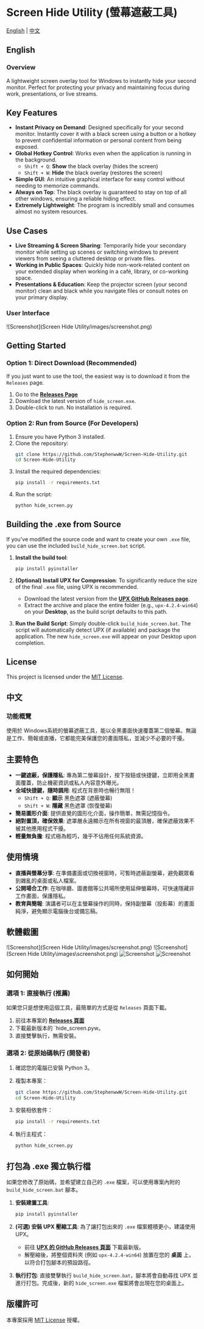 # Screen Hide Utility (螢幕遮蔽工具)
[English](#english) | [中文](#中文)

## <a name="english"></a>English

### Overview

A lightweight screen overlay tool for Windows to instantly hide your second monitor. Perfect for protecting your privacy and maintaining focus during work, presentations, or live streams.

##  Key Features

* **Instant Privacy on Demand**: Designed specifically for your second monitor. Instantly cover it with a black screen using a button or a hotkey to prevent confidential information or personal content from being exposed.
* **Global Hotkey Control**: Works even when the application is running in the background.
    * `Shift + Q`: **Show** the black overlay (hides the screen)
    * `Shift + W`: **Hide** the black overlay (restores the screen)
* **Simple GUI**: An intuitive graphical interface for easy control without needing to memorize commands.
* **Always on Top**: The black overlay is guaranteed to stay on top of all other windows, ensuring a reliable hiding effect.
* **Extremely Lightweight**: The program is incredibly small and consumes almost no system resources.

##  Use Cases

* **Live Streaming & Screen Sharing**: Temporarily hide your secondary monitor while setting up scenes or switching windows to prevent viewers from seeing a cluttered desktop or private files.
* **Working in Public Spaces**: Quickly hide non-work-related content on your extended display when working in a café, library, or co-working space.
* **Presentations & Education**: Keep the projector screen (your second monitor) clean and black while you navigate files or consult notes on your primary display.

### User Interface
![Screenshot](Screen Hide Utility/images/screenshot.png)

##  Getting Started

### Option 1: Direct Download (Recommended)

If you just want to use the tool, the easiest way is to download it from the `Releases` page.

1.  Go to the **[Releases Page](https://github.com/StephenwwW/Screen-Hide-Utility/releases)** 
2.  Download the latest version of `hide_screen.exe`.
3.  Double-click to run. No installation is required.

### Option 2: Run from Source (For Developers)

1.  Ensure you have Python 3 installed.
2.  Clone the repository:
    ```bash
    git clone https://github.com/StephenwwW/Screen-Hide-Utility.git
    cd Screen-Hide-Utility
    ```
3.  Install the required dependencies:
    ```bash
    pip install -r requirements.txt
    ```
4.  Run the script:
    ```bash
    python hide_screen.py
    ```

##  Building the .exe from Source

If you've modified the source code and want to create your own `.exe` file, you can use the included `build_hide_screen.bat` script.

1.  **Install the build tool**:
    ```bash
    pip install pyinstaller
    ```

2.  **(Optional) Install UPX for Compression**:
    To significantly reduce the size of the final `.exe` file, using UPX is recommended.
    * Download the latest version from the **[UPX GitHub Releases page](https://github.com/upx/upx/releases)**.
    * Extract the archive and place the entire folder (e.g., `upx-4.2.4-win64`) on your **Desktop**, as the build script defaults to this path.

3.  **Run the Build Script**:
    Simply double-click `build_hide_screen.bat`. The script will automatically detect UPX (if available) and package the application. The new `hide_screen.exe` will appear on your Desktop upon completion.

##  License

This project is licensed under the [MIT License](Screen%20Hide%20Utility/LICENSE).




## <a name="中文"></a>中文

### 功能概覽

使用於 Windows系統的螢幕遮蔽工具，能以全黑畫面快速覆蓋第二個螢幕。無論是工作、簡報或直播，它都能完美保護您的畫面隱私，並減少不必要的干擾。

##  主要特色

* **一鍵遮蔽，保護隱私**: 專為第二螢幕設計，按下按鈕或快捷鍵，立即用全黑畫面覆蓋，防止機密資訊或私人內容意外曝光。
* **全域快捷鍵，隨時調用**: 程式在背景時也暢行無阻！
    * `Shift + Q`: **顯示** 黑色遮罩 (遮蔽螢幕)
    * `Shift + W`: **隱藏** 黑色遮罩 (恢復螢幕)
* **簡易圖形介面**: 提供直覺的圖形化介面，操作簡單，無需記憶指令。
* **絕對置頂，確保效果**: 遮罩層永遠顯示在所有視窗的最頂層，確保遮蔽效果不被其他應用程式干擾。
* **輕量無負擔**: 程式極為輕巧，幾乎不佔用任何系統資源。

##  使用情境

* **直播與螢幕分享**: 在準備畫面或切換視窗時，可暫時遮蔽副螢幕，避免觀眾看到雜亂的桌面或私人檔案。
* **公開場合工作**: 在咖啡廳、圖書館等公共場所使用延伸螢幕時，可快速隱藏非工作畫面，保護隱私。
* **教育與簡報**: 演講者可以在主螢幕操作的同時，保持副螢幕（投影幕）的畫面純淨，避免顯示電腦後台或備忘稿。

## 軟體截圖
![Screenshot](Screen Hide Utility/images/screenshot.png)
![Screenshot](Screen Hide Utility\images\screenshot.png)
![Screenshot](images/screenshot.png)
![Screenshot](images\screenshot.png)

##  如何開始

### 選項 1: 直接執行 (推薦)

如果您只是想使用這個工具，最簡單的方式是從 `Releases` 頁面下載。

1.  前往本專案的 **[Releases 頁面](https://github.com/StephenwwW/Screen-Hide-Utility/releases)**
2.  下載最新版本的 `hide_screen.pyw。
3.  直接雙擊執行，無需安裝。

### 選項 2: 從原始碼執行 (開發者)

1.  確認您的電腦已安裝 Python 3。
2.  複製本專案：
    ```bash
    git clone https://github.com/StephenwwW/Screen-Hide-Utility.git
    cd Screen-Hide-Utility
    ```
    
3.  安裝相依套件：
    ```bash
    pip install -r requirements.txt
    ```
4.  執行主程式：
    ```bash
    python hide_screen.py
    ```

##  打包為 .exe 獨立執行檔

如果您修改了原始碼，並希望建立自己的 `.exe` 檔案，可以使用專案內附的 `build_hide_screen.bat` 腳本。

1.  **安裝建置工具**:
    ```bash
    pip install pyinstaller
    ```

2.  **(可選) 安裝 UPX 壓縮工具**:
    為了讓打包出來的 `.exe` 檔案體積更小，建議使用 UPX。
    * 前往 **[UPX 的 GitHub Releases 頁面](https://github.com/upx/upx/releases)** 下載最新版。
    * 解壓縮後，將整個資料夾 (例如 `upx-4.2.4-win64`) 放置在您的 **桌面** 上，以符合打包腳本的預設路徑。

3.  **執行打包**:
    直接雙擊執行 `build_hide_screen.bat`，腳本將會自動尋找 UPX 並進行打包。完成後，新的 `hide_screen.exe` 檔案將會出現在您的桌面上。

## 版權許可

本專案採用 [MIT License](Screen%20Hide%20Utility/LICENSE) 授權。



